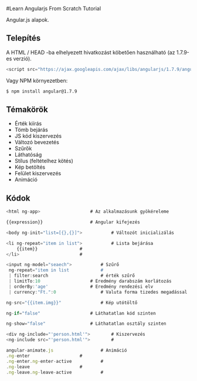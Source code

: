 #Learn Angularjs From Scratch Tutorial

Angular.js alapok.

## Telepítés

A HTML / HEAD -ba elhelyezett hivatkozást köbetően használható (az 1.7.9-es verzió).
```js
<script src="https://ajax.googleapis.com/ajax/libs/angularjs/1.7.9/angular.min.js"></script>
```
Vagy NPM környezetben:
```bash
$ npm install angular@1.7.9
```

## Témakörök

  * Érték kiírás
  * Tömb bejárás
  * JS kód kiszervezés
  * Változó bevezetés
  * Szűrők
  * Láthatóság
  * Stílus (feltételhez kötés)
  * Kép betöltés
  * Felület kiszervezés
  * Animáció

## Kódok
```js
<html ng-app>					# Az alkalmazásunk gyökéreleme

{{expression}}					# Angular kifejezés

<body ng-init="list=[{},{}]">			# Változót inicializálás

<li ng-repeat="item in list">			# Lista bejárása
	{{item}}				# 
</li>						# 

<input ng-model="seaech">			# Szűrő
 ng-repeat="item in list 			#
 | filter:search    				# érték szűrő
 | limitTo:10 					# Eredmény darabszám korlátozás
 | orderBy:'age' 				# Eredmény rendezési elv
 | currency:"Ft.":0 				# Valuta forma tizedes megadással

ng-src="{{item.img}}" 				# Kép utótöltő

ng-if="false"  					# Láthatatlan kód szinten

ng-show="false"  				# Láthatatlan osztály szinten

<div ng-include="'person.html'">  		# Kiszervezés
<ng-include src="'person.html'">		#

angular-animate.js  				# Animáció
.ng-enter					#
.ng-enter.ng-enter-active			#
.ng-leave					#
.ng-leave.ng-leave-active			#
```